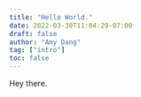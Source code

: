 ```yaml
---
title: "Hello World."
date: 2022-03-30T11:04:29-07:00
draft: false
author: "Amy Dang"
tag: ["intro"]
toc: false
---
```


Hey there.

